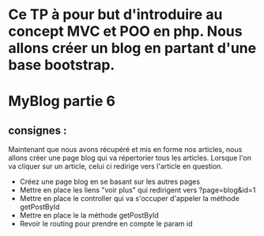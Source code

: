 # Ce TP à pour but d'introduire au concept MVC et POO en php. Nous allons créer un blog en partant d'une base bootstrap.

# MyBlog partie 6
## consignes : 
Maintenant que nous avons récupéré et mis en forme nos articles, nous allons créer une page blog qui va répertorier tous les articles.
Lorsque l'on va cliquer sur un article, celui ci redirige vers l'article en question.
- Créez une page blog en se basant sur les autres pages
- Mettre en place les liens "voir plus" qui redirigent vers ?page=blog&id=1
- Mettre en place le controller qui va s'occuper d'appeler la méthode getPostById 
- Mettre en place le la méthode getPostById
- Revoir le routing pour prendre en compte le param id
